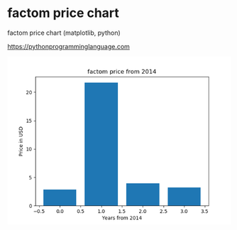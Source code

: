 # factom price chart 

factom price chart (matplotlib, python)

https://pythonprogramminglanguage.com

<img src='chart.png'>
